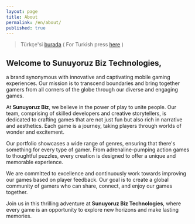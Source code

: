 ```yaml
---
layout: page
title: About
permalink: /en/about/
published: true
---
```


> Türkçe'si [burada](/tr/about/) ( For Turkish press [here](/tr/about/) )

## Welcome to Sunuyoruz Biz Technologies,

a brand synonymous with innovative and captivating mobile gaming experiences. Our mission is to transcend boundaries and bring together gamers from all corners of the globe through our diverse and engaging games.

At **Sunuyoruz Biz**, we believe in the power of play to unite people. Our team, comprising of skilled developers and creative storytellers, is dedicated to crafting games that are not just fun but also rich in narrative and aesthetics. Each game is a journey, taking players through worlds of wonder and excitement.

Our portfolio showcases a wide range of genres, ensuring that there's something for every type of gamer. From adrenaline-pumping action games to thoughtful puzzles, every creation is designed to offer a unique and memorable experience.

We are committed to excellence and continuously work towards improving our games based on player feedback. Our goal is to create a global community of gamers who can share, connect, and enjoy our games together.

Join us in this thrilling adventure at **Sunuyoruz Biz Technologies**, where every game is an opportunity to explore new horizons and make lasting memories.
